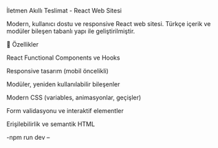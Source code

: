 İletmen Akıllı Teslimat - React Web Sitesi

Modern, kullanıcı dostu ve responsive React web sitesi. Türkçe içerik ve modüler bileşen tabanlı yapı ile geliştirilmiştir.

🚀 Özellikler

React Functional Components ve Hooks

Responsive tasarım (mobil öncelikli)

Modüler, yeniden kullanılabilir bileşenler

Modern CSS (variables, animasyonlar, geçişler)

Form validasyonu ve interaktif elementler

Erişilebilirlik ve semantik HTML


-npm run dev – 
